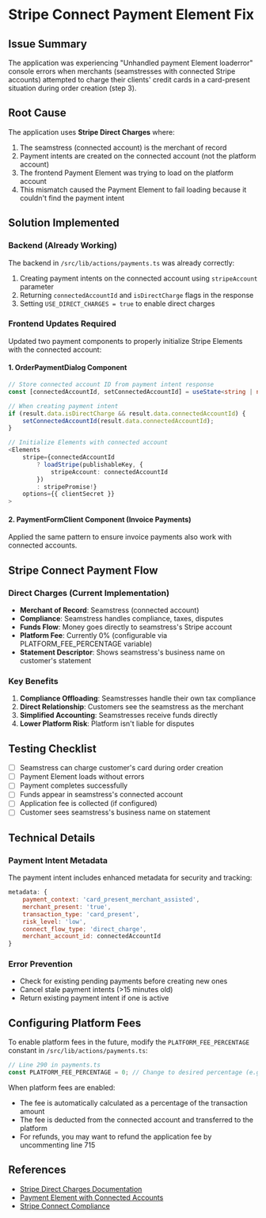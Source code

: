 # Stripe Connect Payment Element Fix

## Issue Summary

The application was experiencing "Unhandled payment Element loaderror" console errors when merchants (seamstresses with connected Stripe accounts) attempted to charge their clients' credit cards in a card-present situation during order creation (step 3).

## Root Cause

The application uses **Stripe Direct Charges** where:

1. The seamstress (connected account) is the merchant of record
2. Payment intents are created on the connected account (not the platform account)
3. The frontend Payment Element was trying to load on the platform account
4. This mismatch caused the Payment Element to fail loading because it couldn't find the payment intent

## Solution Implemented

### Backend (Already Working)

The backend in `/src/lib/actions/payments.ts` was already correctly:

1. Creating payment intents on the connected account using `stripeAccount` parameter
2. Returning `connectedAccountId` and `isDirectCharge` flags in the response
3. Setting `USE_DIRECT_CHARGES = true` to enable direct charges

### Frontend Updates Required

Updated two payment components to properly initialize Stripe Elements with the connected account:

#### 1. OrderPaymentDialog Component

```typescript
// Store connected account ID from payment intent response
const [connectedAccountId, setConnectedAccountId] = useState<string | null>(null);

// When creating payment intent
if (result.data.isDirectCharge && result.data.connectedAccountId) {
    setConnectedAccountId(result.data.connectedAccountId);
}

// Initialize Elements with connected account
<Elements
    stripe={connectedAccountId
        ? loadStripe(publishableKey, {
            stripeAccount: connectedAccountId
        })
        : stripePromise!}
    options={{ clientSecret }}
>
```

#### 2. PaymentFormClient Component (Invoice Payments)

Applied the same pattern to ensure invoice payments also work with connected accounts.

## Stripe Connect Payment Flow

### Direct Charges (Current Implementation)

- **Merchant of Record**: Seamstress (connected account)
- **Compliance**: Seamstress handles compliance, taxes, disputes
- **Funds Flow**: Money goes directly to seamstress's Stripe account
- **Platform Fee**: Currently 0% (configurable via PLATFORM_FEE_PERCENTAGE variable)
- **Statement Descriptor**: Shows seamstress's business name on customer's statement

### Key Benefits

1. **Compliance Offloading**: Seamstresses handle their own tax compliance
2. **Direct Relationship**: Customers see the seamstress as the merchant
3. **Simplified Accounting**: Seamstresses receive funds directly
4. **Lower Platform Risk**: Platform isn't liable for disputes

## Testing Checklist

- [ ] Seamstress can charge customer's card during order creation
- [ ] Payment Element loads without errors
- [ ] Payment completes successfully
- [ ] Funds appear in seamstress's connected account
- [ ] Application fee is collected (if configured)
- [ ] Customer sees seamstress's business name on statement

## Technical Details

### Payment Intent Metadata

The payment intent includes enhanced metadata for security and tracking:

```javascript
metadata: {
    payment_context: 'card_present_merchant_assisted',
    merchant_present: 'true',
    transaction_type: 'card_present',
    risk_level: 'low',
    connect_flow_type: 'direct_charge',
    merchant_account_id: connectedAccountId
}
```

### Error Prevention

- Check for existing pending payments before creating new ones
- Cancel stale payment intents (>15 minutes old)
- Return existing payment intent if one is active

## Configuring Platform Fees

To enable platform fees in the future, modify the `PLATFORM_FEE_PERCENTAGE` constant in `/src/lib/actions/payments.ts`:

```typescript
// Line 290 in payments.ts
const PLATFORM_FEE_PERCENTAGE = 0; // Change to desired percentage (e.g., 0.025 for 2.5%)
```

When platform fees are enabled:

- The fee is automatically calculated as a percentage of the transaction amount
- The fee is deducted from the connected account and transferred to the platform
- For refunds, you may want to refund the application fee by uncommenting line 715

## References

- [Stripe Direct Charges Documentation](https://docs.stripe.com/connect/direct-charges)
- [Payment Element with Connected Accounts](https://docs.stripe.com/connect/direct-charges?platform=web&ui=elements)
- [Stripe Connect Compliance](https://docs.stripe.com/connect/express-accounts#compliance)
